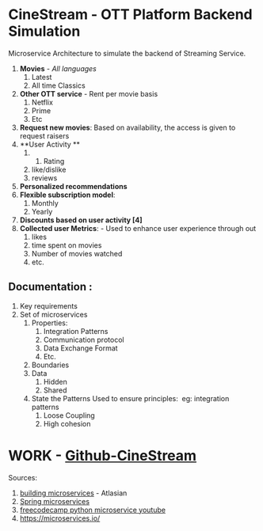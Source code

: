# CineStream - OTT Platform Backend Simulation

Microservice Architecture to simulate the backend of Streaming Service. 

1.  **Movies** \- *All languages*
    1.  Latest
    2.  All time Classics
2.  **Other OTT service** \- Rent per movie basis
    1.  Netflix
    2.  Prime 
    3.  Etc
3.  **Request new movies**: Based on availability, the access is given to request raisers
4.  \*\*User Activity \*\*
    1.  1.  Rating
    2.  like/dislike
    3.  reviews
5.  **Personalized recommendations**
6.  **Flexible subscription model**:
    1.  Monthly
    2.  Yearly
7.  **Discounts based on user activity \[**4**\]**
8.  **Collected user Metrics**: \- Used to enhance user experience through out
    1.  likes
    2.  time spent on movies
    3.  Number of movies watched
    4.  etc.

## Documentation :

1.  Key requirements
2.  Set of microservices
    1.  Properties:
        1.  Integration Patterns
        2.  Communication protocol
        3.  Data Exchange Format
        4.  Etc.
    2.  Boundaries
    3.  Data
        1.  Hidden
        2.  Shared
    4.  State the Patterns Used to ensure principles:  eg: integration patterns
        1.  Loose Coupling
        2.  High cohesion


# WORK - [Github-CineStream](https://github.com/dhiraj-v/CineStream/tree/main)

Sources:

1.  [building microservices](https://www.atlassian.com/microservices/microservices-architecture/building-microservices) \- Atlasian
2.  [Spring microservices](https://spring.io/microservices)
3.  [freecodecamp python microservice youtube](https://www.youtube.com/watch?v=0iB5IPoTDts)
4.  https://microservices.io/
